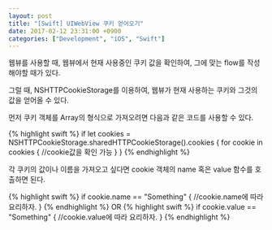 ```yaml
---
layout: post
title: "[Swift] UIWebView 쿠키 얻어오기"
date: 2017-02-12 23:31:00 +0900
categories: ["Development", "iOS", "Swift"]
---
```


웹뷰를 사용할 때, 웹뷰에서 현재 사용중인 쿠키 값을 확인하여, 그에 맞는 flow를 작성해야할 때가 있다.

그럴 때, NSHTTPCookieStorage를 이용하여, 웹뷰가 현재 사용하는 쿠키와 그것의 값을 얻어올 수 있다.

먼저 쿠키 객체를 Array의 형식으로 가져오려면 다음과 같은 코드를 사용할 수 있다.

{% highlight swift %}
if let cookies = NSHTTPCookieStorage.sharedHTTPCookieStorage().cookies {
    for cookie in cookies {
        //cookie값을 확인 가능
    }
}
{% endhighlight %}

각 쿠키의 값이나 이름을 가져오고 싶다면 cookie 객체의 name 혹은 value 함수를 호출하면 된다.

{% highlight swift %}
if cookie.name == "Something" {
    //cookie.name에 따라 요리하자.
}
{% endhighlight %}
OR
{% highlight swift %}
if cookie.value == "Something" {
    //cookie.value에 따라 요리하자.
}
{% endhighlight %}
